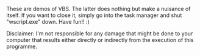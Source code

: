 These are demos of VBS.
The latter does nothing but make a nuisance of itself.
If you want to close it, simply go into the task manager and shut "wscript.exe" down.
Have fun!! :)

Disclaimer: I'm not responsible for any damage that might be done to your computer that results either directly or indirectly from the execution of this programme.
